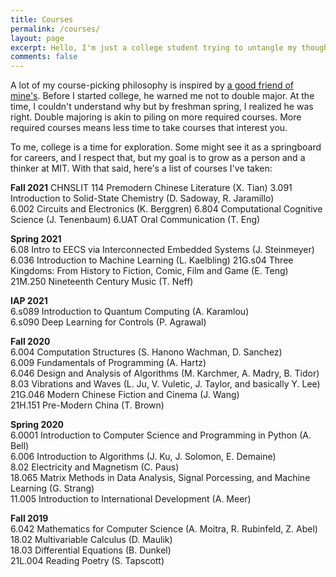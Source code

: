 ```yaml
---
title: Courses
permalink: /courses/
layout: page
excerpt: Hello, I'm just a college student trying to untangle my thoughts.
comments: false
---
```


A lot of my course-picking philosophy is inspired by [a good friend of mine's](https://zhengdongwang.com/blue_book/). Before I started college, he warned me not to double major. At the time, I couldn't understand why but by freshman spring, I realized he was right. Double majoring is akin to piling on more required courses. More required courses means less time to take courses that interest you.

To me, college is a time for exploration. Some might see it as a springboard for careers, and I respect that, but my goal is to grow as a person and a thinker at MIT. With that said, here's a list of courses I've taken:

**Fall 2021**
CHNSLIT 114 Premodern Chinese Literature (X. Tian)
3.091 Introduction to Solid-State Chemistry (D. Sadoway, R. Jaramillo)  
6.002 Circuits and Electronics (K. Berggren)
6.804 Computational Cognitive Science (J. Tenenbaum)
6.UAT Oral Communication (T. Eng)

**Spring 2021**  
6.08 Intro to EECS via Interconnected Embedded Systems (J. Steinmeyer)
6.036 Introduction to Machine Learning (L. Kaelbling)
21G.s04 Three Kingdoms: From History to Fiction, Comic, Film and Game (E. Teng)
21M.250 Nineteenth Century Music (T. Neff)

**IAP 2021**  
6.s089 Introduction to Quantum Computing (A. Karamlou)  
6.s090 Deep Learning for Controls (P. Agrawal)  

**Fall 2020**  
6.004 Computation Structures (S. Hanono Wachman, D. Sanchez)  
6.009 Fundamentals of Programming (A. Hartz)  
6.046 Design and Analysis of Algorithms (M. Karchmer, A. Madry, B. Tidor)  
8.03  Vibrations and Waves (L. Ju, V. Vuletic, J. Taylor, and basically Y. Lee)  
21G.046 Modern Chinese Fiction and Cinema (J. Wang)  
21H.151 Pre-Modern China (T. Brown)  

**Spring 2020**  
6.0001 Introduction to Computer Science and Programming in Python (A. Bell)  
6.006  Introduction to Algorithms (J. Ku, J. Solomon, E. Demaine)  
8.02   Electricity and Magnetism (C. Paus)  
18.065 Matrix Methods in Data Analysis, Signal Porcessing, and Machine Learning (G. Strang)  
11.005 Introduction to International Development (A. Meer)  

**Fall 2019**  
6.042  Mathematics for Computer Science (A. Moitra, R. Rubinfeld, Z. Abel)  
18.02  Multivariable Calculus (D. Maulik)  
18.03  Differential Equations (B. Dunkel)  
21L.004 Reading Poetry (S. Tapscott)  